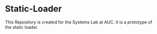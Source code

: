 # Static-Loader
This Repository is created for the Systems Lab at AUC. It is a prototype of the static loader. 
